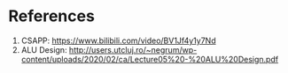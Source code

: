 
# References

1. CSAPP: https://www.bilibili.com/video/BV1Jf4y1y7Nd
2. ALU Design: http://users.utcluj.ro/~negrum/wp-content/uploads/2020/02/ca/Lecture05%20-%20ALU%20Design.pdf

